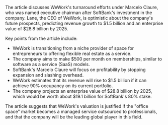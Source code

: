 The article discusses WeWork's turnaround efforts under Marcelo Claure, who was named executive chairman after SoftBank's investment in the company. Lane, the CEO of WeWork, is optimistic about the company's future prospects, predicting revenue growth to $1.5 billion and an enterprise value of $28.8 billion by 2025.

Key points from the article include:

* WeWork is transitioning from a niche provider of space for entrepreneurs to offering flexible real estate as a service.
* The company aims to make $500 per month on memberships, similar to software as a service (SaaS) models.
* SoftBank's Marcelo Claure will focus on profitability by stopping expansion and slashing overhead.
* WeWork estimates that its revenue will rise to $1.5 billion if it can achieve 90% occupancy on its current portfolio.
* The company projects an enterprise value of $28.8 billion by 2025, which would be worth about $19.1 billion for SoftBank's 80% stake.

The article suggests that WeWork's valuation is justified if the "office space" market becomes a managed service outsourced to professionals, and that the company will be the leading global player in this field.